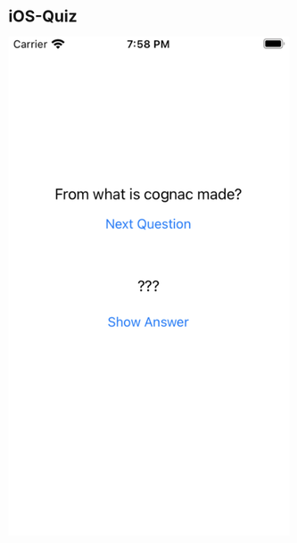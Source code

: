 # iOS-Quiz
  ![Image](https://github.com/TracyLXC/iOS-Quiz/blob/main/Quiz/Assets.xcassets/Image.imageset/%E6%88%AA%E5%B1%8F2021-03-06%20%E4%B8%8B%E5%8D%887.58.32.png)
